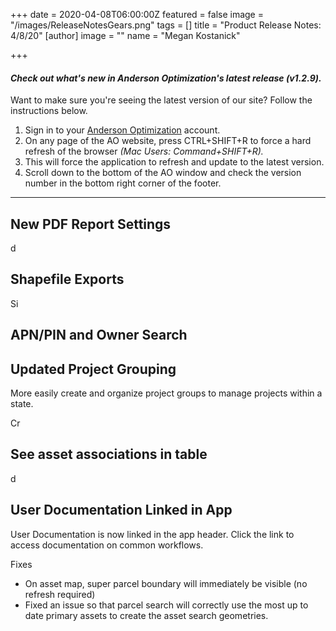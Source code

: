 +++
date = 2020-04-08T06:00:00Z
featured = false
image = "/images/ReleaseNotesGears.png"
tags = []
title = "Product Release Notes: 4/8/20"
[author]
image = ""
name = "Megan Kostanick"

+++
#### _Check out what's new in Anderson Optimization's latest release (v1.2.9)._

Want to make sure you're seeing the latest version of our site? Follow the instructions below.

1. Sign in to your [Anderson Optimization](https://energy-opt.auth0.com/login?state=g6Fo2SBzNTN6Sm1hM2tnUk11cXpmUG9NNERkMHd4N1lObmlyeKN0aWTZIFdaVjNDdHFSR2lGSTV6Uk9DY3BTcmlUODFJQTlaMlIyo2NpZNkgdDVqOElEcG9scERBOHY5Vm1DQUd4dWpiakwwN29OWUg&client=t5j8IDpolpDA8v9VmCAGxujbjL07oNYH&protocol=oauth2&response_type=token%20id_token&redirect_uri=https%3A%2F%2Fandersonopt.com%2Fauth%2Fcallback&audience=https%3A%2F%2Fenergy-opt.auth0.com%2Fuserinfo&nonce=mSRK_Q3Uw7s\~HbtnLshx8fxuUX1l7H73&scope=openid%20profile%20email&auth0Client=eyJuYW1lIjoiYW5ndWxhci1hdXRoMCIsInZlcnNpb24iOiIzLjAuNCIsImVudiI6eyJhdXRoMC1qcyI6IjkuMTAuNCIsImF1dGgwLmpzIjoiOS4xMC40In19 "login") account.
2. On any page of the AO website, press CTRL+SHIFT+R to force a hard refresh of the browser _(Mac Users: Command+SHIFT+R)._
3. This will force the application to refresh and update to the latest version.
4. Scroll down to the bottom of the AO window and check the version number in the bottom right corner of the footer.

***

## New PDF Report Settings 

d

## Shapefile Exports

Si

## APN/PIN and Owner Search

## Updated Project Grouping

More easily create and organize project groups to manage projects within a state. 

Cr

## See asset associations in table

d 

## User Documentation Linked in App

User Documentation is now linked in the app header. Click the link to access documentation on common workflows.

Fixes

* On asset map, super parcel boundary will immediately be visible (no refresh required)
* Fixed an issue so that parcel search will correctly use the most up to date primary assets to create the asset search geometries.